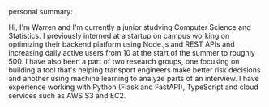 
personal summary:

Hi, I'm Warren and I'm currently a junior studying Computer Science and Statistics. I previously interned at a startup on campus working on optimizing their backend platform using Node.js and REST APIs and increasing daily active users from 10 at the start of the summer to roughly 500. I have also been a part of two research groups, one focusing on building a tool that's helping transport engineers make better risk decisions and another using machine learning to analyze parts of an interview. I have experience working with Python (Flask and FastAPI), TypeScript and cloud services such as AWS S3 and EC2.